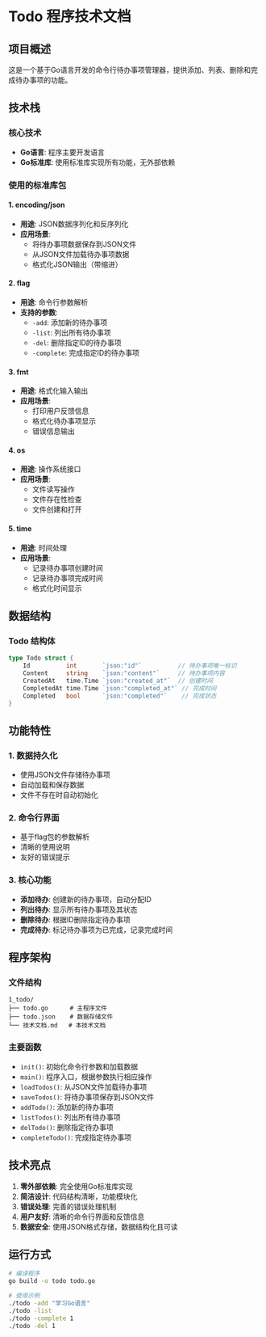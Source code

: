 # Todo 程序技术文档

## 项目概述
这是一个基于Go语言开发的命令行待办事项管理器，提供添加、列表、删除和完成待办事项的功能。

## 技术栈

### 核心技术
- **Go语言**: 程序主要开发语言
- **Go标准库**: 使用标准库实现所有功能，无外部依赖

### 使用的标准库包

#### 1. encoding/json
- **用途**: JSON数据序列化和反序列化
- **应用场景**: 
  - 将待办事项数据保存到JSON文件
  - 从JSON文件加载待办事项数据
  - 格式化JSON输出（带缩进）

#### 2. flag
- **用途**: 命令行参数解析
- **支持的参数**:
  - `-add`: 添加新的待办事项
  - `-list`: 列出所有待办事项  
  - `-del`: 删除指定ID的待办事项
  - `-complete`: 完成指定ID的待办事项

#### 3. fmt
- **用途**: 格式化输入输出
- **应用场景**:
  - 打印用户反馈信息
  - 格式化待办事项显示
  - 错误信息输出

#### 4. os
- **用途**: 操作系统接口
- **应用场景**:
  - 文件读写操作
  - 文件存在性检查
  - 文件创建和打开

#### 5. time
- **用途**: 时间处理
- **应用场景**:
  - 记录待办事项创建时间
  - 记录待办事项完成时间
  - 格式化时间显示

## 数据结构

### Todo 结构体
```go
type Todo struct {
    Id          int       `json:"id"`          // 待办事项唯一标识
    Content     string    `json:"content"`     // 待办事项内容
    CreatedAt   time.Time `json:"created_at"`  // 创建时间
    CompletedAt time.Time `json:"completed_at"` // 完成时间
    Completed   bool      `json:"completed"`    // 完成状态
}
```

## 功能特性

### 1. 数据持久化
- 使用JSON文件存储待办事项
- 自动加载和保存数据
- 文件不存在时自动初始化

### 2. 命令行界面
- 基于flag包的参数解析
- 清晰的使用说明
- 友好的错误提示

### 3. 核心功能
- **添加待办**: 创建新的待办事项，自动分配ID
- **列出待办**: 显示所有待办事项及其状态
- **删除待办**: 根据ID删除指定待办事项
- **完成待办**: 标记待办事项为已完成，记录完成时间

## 程序架构

### 文件结构
```
1_todo/
├── todo.go      # 主程序文件
├── todo.json    # 数据存储文件
└── 技术文档.md   # 本技术文档
```

### 主要函数
- `init()`: 初始化命令行参数和加载数据
- `main()`: 程序入口，根据参数执行相应操作
- `loadTodos()`: 从JSON文件加载待办事项
- `saveTodos()`: 将待办事项保存到JSON文件
- `addTodo()`: 添加新的待办事项
- `listTodos()`: 列出所有待办事项
- `delTodo()`: 删除指定待办事项
- `completeTodo()`: 完成指定待办事项

## 技术亮点

1. **零外部依赖**: 完全使用Go标准库实现
2. **简洁设计**: 代码结构清晰，功能模块化
3. **错误处理**: 完善的错误处理机制
4. **用户友好**: 清晰的命令行界面和反馈信息
5. **数据安全**: 使用JSON格式存储，数据结构化且可读

## 运行方式

```bash
# 编译程序
go build -o todo todo.go

# 使用示例
./todo -add "学习Go语言"
./todo -list
./todo -complete 1
./todo -del 1
```
